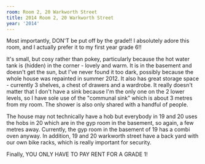 ```yaml
---
room: Room 2, 20 Warkworth Street
title: 2014 Room 2, 20 Warkworth Street
year: '2014'
---
```


Most importantly, DON'T be put off by the grade!! I absolutely adore this room, and I actually prefer it to my first year grade 6!!

It's small, but cosy rather than pokey, particularly because the hot water tank is (hidden) in the corner - lovely and warm. It is in the basement and doesn't get the sun, but I've never found it too dark, possibly because the whole house was repainted in summer 2012. It also has great storage space - currently 3 shelves, a chest of drawers and a wardrobe. It really doesn't matter that I don't have a sink because I'm the only one on the 2 lower levels, so I have sole use of the "communal sink" which is about 3 metres from my room. The shower is also only shared with a handful of people.

The house may not technically have a hob but everybody in 19 and 20 uses the hobs in 20 which are in the gyp room in the basement, so again, a few metres away. Currently, the gyp room in the basement of 19 has a combi oven anyway. In addition, 19 and 20 warkworth street have a back yard with our own bike racks, which is really important for security.

Finally, YOU ONLY HAVE TO PAY RENT FOR A GRADE 1!